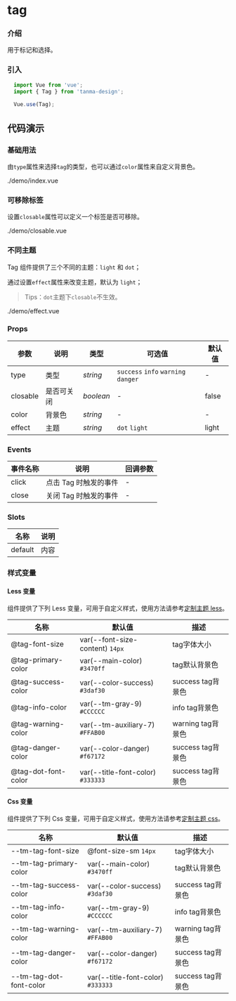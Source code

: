 # tag

### 介绍

用于标记和选择。

### 引入

```js
  import Vue from 'vue';
  import { Tag } from 'tanma-design';
  
  Vue.use(Tag);
```

## 代码演示

### 基础用法

由`type`属性来选择`tag`的类型，也可以通过`color`属性来自定义背景色。

<demo-code>./demo/index.vue</demo-code>

### 可移除标签

设置`closable`属性可以定义一个标签是否可移除。

<demo-code>./demo/closable.vue</demo-code>

### 不同主题

Tag 组件提供了三个不同的主题：`light` 和 `dot`；

通过设置`effect`属性来改变主题，默认为 `light`；

> Tips：`dot`主题下`closable`不生效。

<demo-code>./demo/effect.vue</demo-code>

### Props

参数 | 说明 | 类型 | 可选值 | 默认值
-- | -- | -- | -- | --
type | 类型 | _string_ | `success` `info` `warning` `danger` | -
closable | 是否可关闭 | _boolean_ | - | false
color | 背景色 | _string_ | - | -
effect | 主题 | _string_ | `dot` `light` | light

### Events

事件名称 | 说明 | 回调参数
-- | -- | --
click | 点击 Tag 时触发的事件 | -
close | 关闭 Tag 时触发的事件 | -

### Slots

名称 | 说明
-- | --
default | 内容

### 样式变量

#### Less 变量

组件提供了下列 Less 变量，可用于自定义样式，使用方法请参考[定制主题 less](#/theme)。

名称 | 默认值 | 描述
-- | -- | --
@tag-font-size | var(--font-size-content) `14px` | tag字体大小
@tag-primary-color | var(--main-color) `#3470ff` | tag默认背景色
@tag-success-color | var(--color-success) `#3daf30` | success tag背景色
@tag-info-color | var(--tm-gray-9) `#CCCCCC` | info tag背景色
@tag-warning-color | var(--tm-auxiliary-7) `#FFAB00` | warning tag背景色
@tag-danger-color | var(--color-danger) `#f67172` | success tag背景色
@tag-dot-font-color | var(--title-font-color) `#333333` | success tag背景色

#### Css 变量

组件提供了下列 Css 变量，可用于自定义样式，使用方法请参考[定制主题 css](#/theme2)。

名称 | 默认值 | 描述
-- | -- | --
--tm-tag-font-size | @font-size-sm `14px` | tag字体大小
--tm-tag-primary-color | var(--main-color) `#3470ff` | tag默认背景色
--tm-tag-success-color | var(--color-success) `#3daf30` | success tag背景色
--tm-tag-info-color | var(--tm-gray-9) `#CCCCCC` | info tag背景色
--tm-tag-warning-color | var(--tm-auxiliary-7) `#FFAB00` | warning tag背景色
--tm-tag-danger-color | var(--color-danger) `#f67172` | success tag背景色
--tm-tag-dot-font-color | var(--title-font-color) `#333333` | success tag背景色